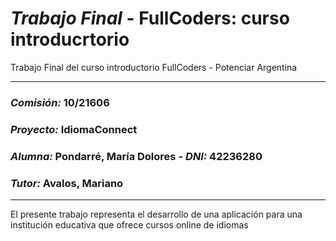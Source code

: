 # _Trabajo Final_ - FullCoders: curso introducrtorio
Trabajo Final del curso introductorio FullCoders - Potenciar Argentina

-------------------------------------------------------------

### _Comisión:_ 10/21606
### _Proyecto:_ IdiomaConnect
### _Alumna:_ Pondarré, María Dolores - _DNI:_ 42236280
### _Tutor:_ Avalos, Mariano

-------------------------------------------------------------

El presente trabajo representa el desarrollo de una aplicación para una institución educativa que ofrece cursos online de idiomas
